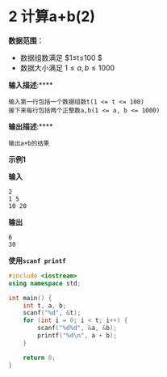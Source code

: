 # 2 计算a+b(2)

**数据范围**：

+ 数据组数满足 $1≤t≤100 $
+ 数据大小满足 $1≤a,b≤1000$

**输入描述**:****

```
输入第一行包括一个数据组数t(1 <= t <= 100)
接下来每行包括两个正整数a,b(1 <= a, b <= 1000)
```

**输出描述**:****

```
输出a+b的结果
```



**示例1**

**输入**

```
2
1 5
10 20
```

**输出**

```
6
30
```



**使用`scanf printf`**

```c++
#include <iostream>
using namespace std;

int main() {
	int t, a, b;
	scanf("%d", &t);
	for (int i = 0; i < t; i++) {
		scanf("%d%d", &a, &b);
		printf("%d\n", a + b);
	}

	return 0;
}
```


